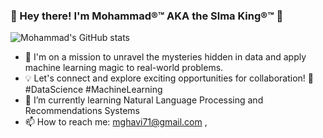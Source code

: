 ###  👋 Hey there! I'm Mohammad®™ AKA the Slma King®™ 👋



![Mohammad's GitHub stats](https://github-readme-stats.vercel.app/api?username=Slmaking&theme=radical)
- 🔭 I'm on a mission to unravel the mysteries hidden in data and apply machine learning magic to real-world problems.
- 💡 Let's connect and explore exciting opportunities for collaboration! 🤝 #DataScience #MachineLearning
- 🌱 I’m currently learning Natural Language Processing and Recommendations Systems
- 📫 How to reach me: mghavi71@gmail.com , 


